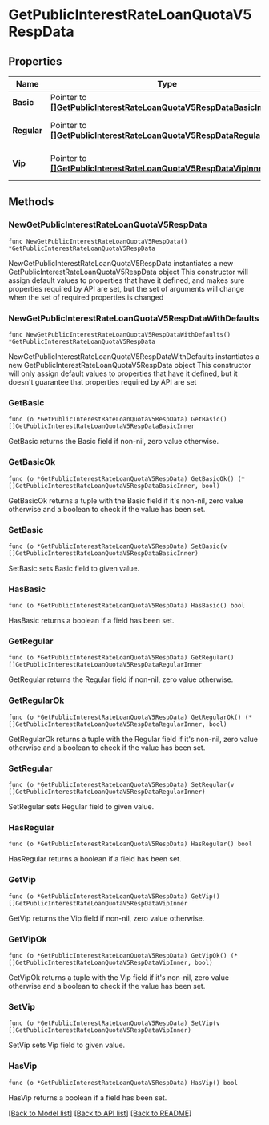 # GetPublicInterestRateLoanQuotaV5RespData

## Properties

Name | Type | Description | Notes
------------ | ------------- | ------------- | -------------
**Basic** | Pointer to [**[]GetPublicInterestRateLoanQuotaV5RespDataBasicInner**](GetPublicInterestRateLoanQuotaV5RespDataBasicInner.md) | Basic interest rate | [optional] 
**Regular** | Pointer to [**[]GetPublicInterestRateLoanQuotaV5RespDataRegularInner**](GetPublicInterestRateLoanQuotaV5RespDataRegularInner.md) | Interest info for regular users | [optional] 
**Vip** | Pointer to [**[]GetPublicInterestRateLoanQuotaV5RespDataVipInner**](GetPublicInterestRateLoanQuotaV5RespDataVipInner.md) | Interest info for vip users | [optional] 

## Methods

### NewGetPublicInterestRateLoanQuotaV5RespData

`func NewGetPublicInterestRateLoanQuotaV5RespData() *GetPublicInterestRateLoanQuotaV5RespData`

NewGetPublicInterestRateLoanQuotaV5RespData instantiates a new GetPublicInterestRateLoanQuotaV5RespData object
This constructor will assign default values to properties that have it defined,
and makes sure properties required by API are set, but the set of arguments
will change when the set of required properties is changed

### NewGetPublicInterestRateLoanQuotaV5RespDataWithDefaults

`func NewGetPublicInterestRateLoanQuotaV5RespDataWithDefaults() *GetPublicInterestRateLoanQuotaV5RespData`

NewGetPublicInterestRateLoanQuotaV5RespDataWithDefaults instantiates a new GetPublicInterestRateLoanQuotaV5RespData object
This constructor will only assign default values to properties that have it defined,
but it doesn't guarantee that properties required by API are set

### GetBasic

`func (o *GetPublicInterestRateLoanQuotaV5RespData) GetBasic() []GetPublicInterestRateLoanQuotaV5RespDataBasicInner`

GetBasic returns the Basic field if non-nil, zero value otherwise.

### GetBasicOk

`func (o *GetPublicInterestRateLoanQuotaV5RespData) GetBasicOk() (*[]GetPublicInterestRateLoanQuotaV5RespDataBasicInner, bool)`

GetBasicOk returns a tuple with the Basic field if it's non-nil, zero value otherwise
and a boolean to check if the value has been set.

### SetBasic

`func (o *GetPublicInterestRateLoanQuotaV5RespData) SetBasic(v []GetPublicInterestRateLoanQuotaV5RespDataBasicInner)`

SetBasic sets Basic field to given value.

### HasBasic

`func (o *GetPublicInterestRateLoanQuotaV5RespData) HasBasic() bool`

HasBasic returns a boolean if a field has been set.

### GetRegular

`func (o *GetPublicInterestRateLoanQuotaV5RespData) GetRegular() []GetPublicInterestRateLoanQuotaV5RespDataRegularInner`

GetRegular returns the Regular field if non-nil, zero value otherwise.

### GetRegularOk

`func (o *GetPublicInterestRateLoanQuotaV5RespData) GetRegularOk() (*[]GetPublicInterestRateLoanQuotaV5RespDataRegularInner, bool)`

GetRegularOk returns a tuple with the Regular field if it's non-nil, zero value otherwise
and a boolean to check if the value has been set.

### SetRegular

`func (o *GetPublicInterestRateLoanQuotaV5RespData) SetRegular(v []GetPublicInterestRateLoanQuotaV5RespDataRegularInner)`

SetRegular sets Regular field to given value.

### HasRegular

`func (o *GetPublicInterestRateLoanQuotaV5RespData) HasRegular() bool`

HasRegular returns a boolean if a field has been set.

### GetVip

`func (o *GetPublicInterestRateLoanQuotaV5RespData) GetVip() []GetPublicInterestRateLoanQuotaV5RespDataVipInner`

GetVip returns the Vip field if non-nil, zero value otherwise.

### GetVipOk

`func (o *GetPublicInterestRateLoanQuotaV5RespData) GetVipOk() (*[]GetPublicInterestRateLoanQuotaV5RespDataVipInner, bool)`

GetVipOk returns a tuple with the Vip field if it's non-nil, zero value otherwise
and a boolean to check if the value has been set.

### SetVip

`func (o *GetPublicInterestRateLoanQuotaV5RespData) SetVip(v []GetPublicInterestRateLoanQuotaV5RespDataVipInner)`

SetVip sets Vip field to given value.

### HasVip

`func (o *GetPublicInterestRateLoanQuotaV5RespData) HasVip() bool`

HasVip returns a boolean if a field has been set.


[[Back to Model list]](../README.md#documentation-for-models) [[Back to API list]](../README.md#documentation-for-api-endpoints) [[Back to README]](../README.md)


